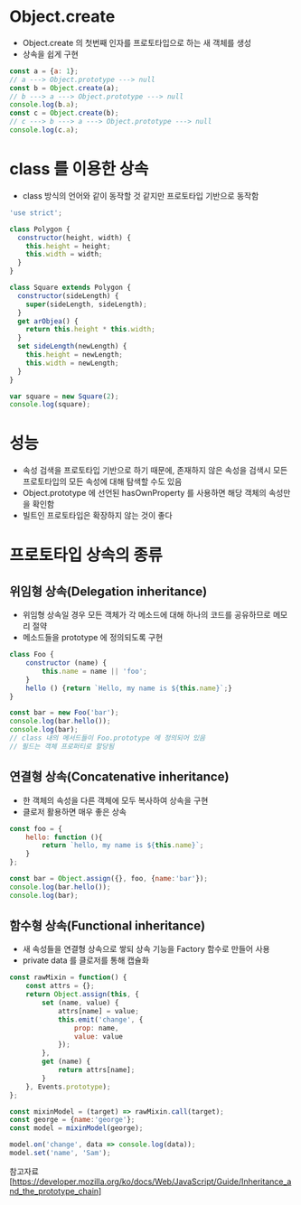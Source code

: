 # Object.create
- Object.create 의 첫번째 인자를 프로토타입으로 하는 새 객체를 생성
- 상속을 쉽게 구현 

```javascript
const a = {a: 1};
// a ---> Object.prototype ---> null
const b = Object.create(a);
// b ---> a ---> Object.prototype ---> null
console.log(b.a);
const c = Object.create(b);
// c ---> b ---> a ---> Object.prototype ---> null
console.log(c.a);
```

# class 를 이용한 상속
- class 방식의 언어와 같이 동작할 것 같지만 프로토타입 기반으로 동작함

```javascript
'use strict';

class Polygon {
  constructor(height, width) {
    this.height = height;
    this.width = width;
  }
}

class Square extends Polygon {
  constructor(sideLength) {
    super(sideLength, sideLength);
  }
  get arObjea() {
    return this.height * this.width;
  }
  set sideLength(newLength) {
    this.height = newLength;
    this.width = newLength;
  }
}

var square = new Square(2);
console.log(square);
```

# 성능
- 속성 검색을 프로토타입 기반으로 하기 때문에, 존재하지 않은 속성을 검색시 모든 프로토타입의 모든 속성에 대해 탐색할 수도 있음
- Object.prototype 에 선언된 hasOwnProperty 를 사용하면 해당 객체의 속성만을 확인함
- 빌트인 프로토타입은 확장하지 않는 것이 좋다 

# 프로토타입 상속의 종류
## 위임형 상속(Delegation inheritance)
- 위임형 상속일 경우 모든 객체가 각 메소드에 대해 하나의 코드를 공유하므로 메모리 절약
- 메소드들을 prototype 에 정의되도록 구현
```javascript
class Foo {
    constructor (name) {
        this.name = name || 'foo';
    }
    hello () {return `Hello, my name is ${this.name}`;}
}

const bar = new Foo('bar');
console.log(bar.hello());
console.log(bar);
// class 내의 메서드들이 Foo.prototype 에 정의되어 있음
// 필드는 객체 프로퍼티로 할당됨
```

## 연결형 상속(Concatenative inheritance)
- 한 객체의 속성을 다른 객체에 모두 복사하여 상속을 구현
- 클로저 활용하면 매우 좋은 상속

```javascript
const foo = {
    hello: function (){
        return `hello, my name is ${this.name}`;
    }
};

const bar = Object.assign({}, foo, {name:'bar'});
console.log(bar.hello());
console.log(bar);
```

## 함수형 상속(Functional inheritance)
- 새 속성들을 연결형 상속으로 쌓되 상속 기능을 Factory 함수로 만들어 사용
- private data 를 클로저를 통해 캡슐화

```javascript
const rawMixin = function() {
    const attrs = {};
    return Object.assign(this, {
        set (name, value) {
            attrs[name] = value;
            this.emit('change', {
                prop: name,
                value: value
            });
        },
        get (name) {
            return attrs[name];
        }
    }, Events.prototype);
};

const mixinModel = (target) => rawMixin.call(target);
const george = {name:'george'};
const model = mixinModel(george);

model.on('change', data => console.log(data));
model.set('name', 'Sam');
```
참고자료 [https://developer.mozilla.org/ko/docs/Web/JavaScript/Guide/Inheritance_and_the_prototype_chain]
